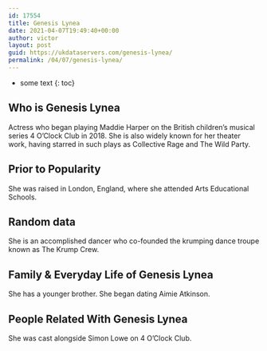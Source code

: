 ```yaml
---
id: 17554
title: Genesis Lynea
date: 2021-04-07T19:49:40+00:00
author: victor
layout: post
guid: https://ukdataservers.com/genesis-lynea/
permalink: /04/07/genesis-lynea/
---
```


* some text
{: toc}


## Who is Genesis Lynea



Actress who began playing Maddie Harper on the British children&#8217;s musical series 4 O&#8217;Clock Club in 2018. She is also widely known for her theater work, having starred in such plays as Collective Rage and The Wild Party. 

                
                
                
## Prior to Popularity



She was raised in London, England, where she attended Arts Educational Schools. 

                
                
                
## Random data



She is an accomplished dancer who co-founded the krumping dance troupe known as The Krump Crew. 

                
                
                
## Family & Everyday Life of Genesis Lynea



She has a younger brother. She began dating Aimie Atkinson.

                
                
                
## People Related With Genesis Lynea



She was cast alongside Simon Lowe on 4 O&#8217;Clock Club. 

                
              
            
          
          
          